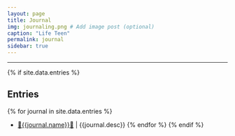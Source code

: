 ```yaml
---
layout: page
title: Journal
img: journaling.png # Add image post (optional)
caption: "Life Teen"
permalink: journal
sidebar: true
---
```


---

{% if site.data.entries %}
## Entries
{% for journal in site.data.entries %}
* [:star2:{{journal.name}}:star2:]({{site.url}}/{{site.baseurl}}/{{journal.location}})
  \| {{journal.desc}}
{% endfor %}
{% endif %}
